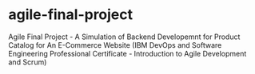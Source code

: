 # agile-final-project
Agile Final Project - A Simulation of Backend Developemnt for Product Catalog for An E-Commerce Website (IBM DevOps and Software Engineering Professional Certificate - Introduction to Agile Development and Scrum)
